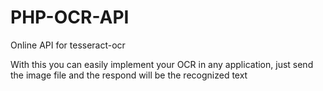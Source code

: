 # PHP-OCR-API
Online API for tesseract-ocr

With this you can easily implement your OCR in any application, just send the image file and the respond will be the recognized text